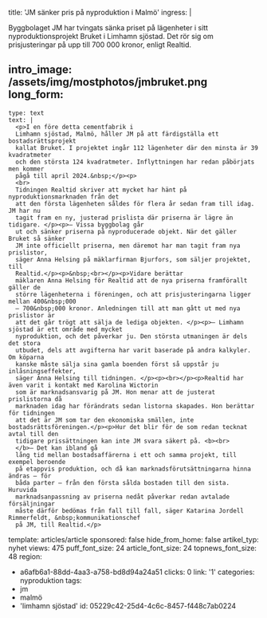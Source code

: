 title: 'JM sänker pris på nyproduktion i Malmö'
ingress: |
  <p>Byggbolaget JM har tvingats sänka priset på lägenheter i sitt nyproduktionsprojekt Bruket i Limhamn sjöstad. Det rör sig om prisjusteringar på upp till 700 000 kronor, enligt Realtid.
  </p>
  
intro_image: /assets/img/mostphotos/jmbruket.png
long_form:
  -
    type: text
    text: |
      <p>I en före detta cementfabrik i
      Limhamn sjöstad, Malmö, håller JM på att färdigställa ett bostadsrättsprojekt
      kallat Bruket. I projektet ingår 112 lägenheter där den minsta är 39 kvadratmeter
      och den största 124 kvadratmeter. Inflyttningen har redan påbörjats men kommer
      pågå till april 2024.&nbsp;</p><p>
      <br>
      Tidningen Realtid skriver att mycket har hänt på nyproduktionsmarknaden från det
      att den första lägenheten såldes för flera år sedan fram till idag. JM har nu
      tagit fram en ny, justerad prislista där priserna är lägre än tidigare. </p><p>– Vissa byggbolag går
      ut och sänker priserna på nyproducerade objekt. När det gäller Bruket så sänker
      JM inte officiellt priserna, men däremot har man tagit fram nya prislistor,
      säger Anna Helsing på mäklarfirman Bjurfors, som säljer projektet, till
      Realtid.</p><p>&nbsp;<br></p><p>Vidare berättar
      mäklaren Anna Helsing för Realtid att de nya priserna framförallt gäller de
      större lägenheterna i föreningen, och att prisjusteringarna ligger mellan 400&nbsp;000
      – 700&nbsp;000 kronor. Anledningen till att man gått ut med nya prislistor är
      att det går trögt att sälja de lediga objekten. </p><p>– Limhamn sjöstad är ett område med mycket
      nyproduktion, och det påverkar ju. Den största utmaningen är dels det stora
      utbudet, dels att avgifterna har varit baserade på andra kalkyler. Om köparna
      kanske måste sälja sina gamla boenden först så uppstår ju inlåsningseffekter,
      säger Anna Helsing till tidningen. </p><p><br></p><p>Realtid har även varit i kontakt med Karolina Wictorin
      som är marknadsansvarig på JM. Hon menar att de justerat prislistorna då
      marknaden idag har förändrats sedan listorna skapades. Hon berättar för tidningen
      att det är JM som tar den ekonomiska smällen, inte bostadsrättsföreningen.</p><p>Hur det blir för de som redan tecknat avtal till den
      tidigare prissättningen kan inte JM svara säkert på. <b><br>
      </b>– Det kan ibland gå
      lång tid mellan bostadsaffärerna i ett och samma projekt, till exempel beroende
      på etappvis produktion, och då kan marknadsförutsättningarna hinna ändras – för
      båda parter – från den första sålda bostaden till den sista. Huruvida
      marknadsanpassning av priserna nedåt påverkar redan avtalade försäljningar
      måste därför bedömas från fall till fall, säger Katarina Jordell Rimmerfeldt, &nbsp;kommunikationschef
      på JM, till Realtid.</p>
      
template: articles/article
sponsored: false
hide_from_home: false
artikel_typ: nyhet
views: 475
puff_font_size: 24
article_font_size: 24
topnews_font_size: 48
region:
  - a6afb6a1-88dd-4aa3-a758-bd8d94a24a51
clicks: 0
link: '1'
categories: nyproduktion
tags:
  - jm
  - malmö
  - 'limhamn sjöstad'
id: 05229c42-25d4-4c6c-8457-f448c7ab0224
